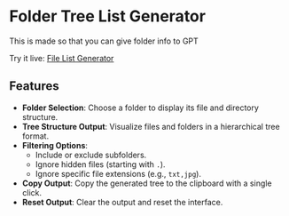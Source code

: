 # Folder Tree List Generator

This is made so that you can give folder info to GPT

Try it live: [File List Generator](https://rawcdn.githack.com/EmptyDeck/FileTreeGenerator/refs/heads/main/web.html?token=GHSAT0AAAAAAC7UTPUJJ5UWHFKZZAOTTWR62ARRVDQ)

## Features

- **Folder Selection**: Choose a folder to display its file and directory structure.
- **Tree Structure Output**: Visualize files and folders in a hierarchical tree format.
- **Filtering Options**:
  - Include or exclude subfolders.
  - Ignore hidden files (starting with `.`).
  - Ignore specific file extensions (e.g., `txt,jpg`).
- **Copy Output**: Copy the generated tree to the clipboard with a single click.
- **Reset Output**: Clear the output and reset the interface.
